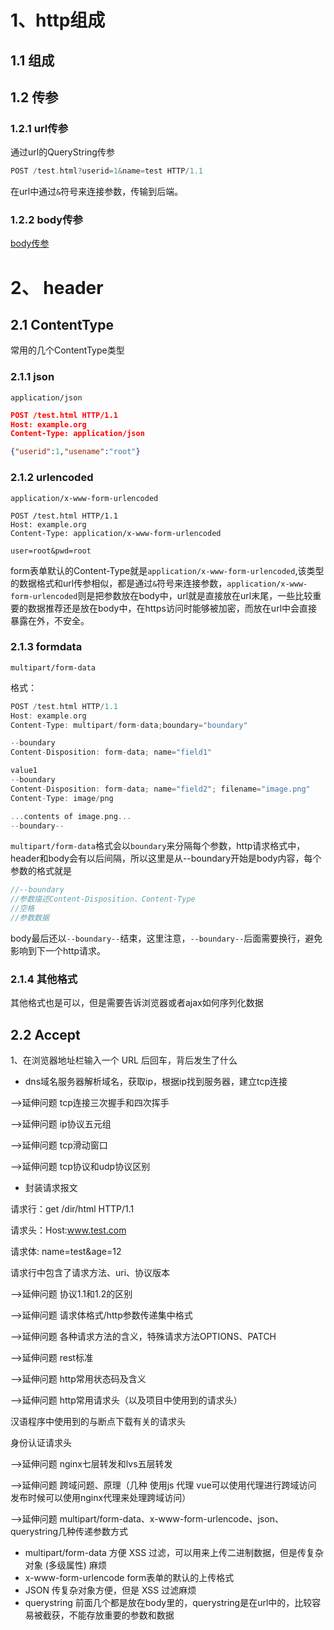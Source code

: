 # 1、http组成

## 1.1 组成

## 1.2 传参

### 1.2.1 url传参

通过url的QueryString传参
```h
POST /test.html?userid=1&name=test HTTP/1.1
```

在url中通过`&`符号来连接参数，传输到后端。

### 1.2.2 body传参

[body传参](#2.1%C2%A0ContentType)

# 2、 header

## 2.1 ContentType

常用的几个ContentType类型

### 2.1.1 json

`application/json`
```json
POST /test.html HTTP/1.1
Host: example.org
Content-Type: application/json

{"userid":1,"usename":"root"}
```

### 2.1.2 urlencoded

`application/x-www-form-urlencoded`
```
POST /test.html HTTP/1.1
Host: example.org
Content-Type: application/x-www-form-urlencoded

user=root&pwd=root
```

form表单默认的Content-Type就是`application/x-www-form-urlencoded`,该类型的数据格式和url传参相似，都是通过`&`符号来连接参数，`application/x-www-form-urlencoded`则是把参数放在body中，url就是直接放在url末尾，一些比较重要的数据推荐还是放在body中，在https访问时能够被加密，而放在url中会直接暴露在外，不安全。


### 2.1.3 formdata

`multipart/form-data`

格式：

```h
POST /test.html HTTP/1.1
Host: example.org
Content-Type: multipart/form-data;boundary="boundary"

--boundary
Content-Disposition: form-data; name="field1"

value1
--boundary
Content-Disposition: form-data; name="field2"; filename="image.png"
Content-Type: image/png  

...contents of image.png...  
--boundary--
```
`multipart/form-data`格式会以`boundary`来分隔每个参数，http请求格式中，header和body会有以后间隔，所以这里是从--boundary开始是body内容，每个参数的格式就是
```c
//--boundary
//参数描述Content-Disposition、Content-Type
//空格
//参数数据
```
body最后还以`--boundary--`结束，这里注意，`--boundary--`后面需要换行，避免影响到下一个http请求。




### 2.1.4 其他格式

其他格式也是可以，但是需要告诉浏览器或者ajax如何序列化数据

## 2.2 Accept




1、在浏览器地址栏输入一个 URL 后回车，背后发生了什么

* dns域名服务器解析域名，获取ip，根据ip找到服务器，建立tcp连接

-->延伸问题 tcp连接三次握手和四次挥手

-->延伸问题 ip协议五元组

-->延伸问题 tcp滑动窗口

-->延伸问题 tcp协议和udp协议区别

* 封装请求报文

请求行：get /dir/html HTTP/1.1

请求头：Host:www.test.com

请求体: name=test&age=12

请求行中包含了请求方法、uri、协议版本 

-->延伸问题 协议1.1和1.2的区别

-->延伸问题 请求体格式/http参数传递集中格式

-->延伸问题 各种请求方法的含义，特殊请求方法OPTIONS、PATCH

-->延伸问题 rest标准

-->延伸问题 http常用状态码及含义

-->延伸问题 http常用请求头（以及项目中使用到的请求头）

汉语程序中使用到的与断点下载有关的请求头

身份认证请求头

-->延伸问题 nginx七层转发和lvs五层转发

-->延伸问题 跨域问题、原理（几种 使用js 代理 vue可以使用代理进行跨域访问 发布时候可以使用nginx代理来处理跨域访问）

-->延伸问题 multipart/form-data、x-www-form-urlencode、json、querystring几种传递参数方式 

* multipart/form-data 方便 XSS 过滤，可以用来上传二进制数据，但是传复杂对象 (多级属性) 麻烦
* x-www-form-urlencode form表单的默认的上传格式
* JSON 传复杂对象方便，但是 XSS 过滤麻烦
* querystring 前面几个都是放在body里的，querystring是在url中的，比较容易被截获，不能存放重要的参数和数据






